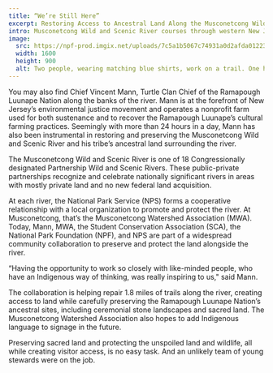 ```yaml
---
title: “We’re Still Here”
excerpt: Restoring Access to Ancestral Land Along the Musconetcong Wild and Scenic River
intro: Musconetcong Wild and Scenic River courses through western New Jersey’s highlands. The river is home to water buffalo and shad, and on any given day, you’ll find fishermen along the banks and paddlers working their way down stream.
image:
  src: https://npf-prod.imgix.net/uploads/7c5a1b5067c74931a0d2afda0122310c.jpg?auto=compress%2Cformat&crop=focalpoint&fit=crop&fp-x=0.5&fp-y=0.5&h=900&q=80&w=1600
  width: 1600
  height: 900
  alt: Two people, wearing matching blue shirts, work on a trail. One holds a shovel and digs into the ground while another holds a rake.
---
```


You may also find Chief Vincent Mann, Turtle Clan Chief of the Ramapough Luunape Nation along the banks of the river. Mann is at the forefront of New Jersey’s environmental justice movement and operates a nonprofit farm used for both sustenance and to recover the Ramapough Luunape’s cultural farming practices. Seemingly with more than 24 hours in a day, Mann has also been instrumental in restoring and preserving the Musconetcong Wild and Scenic River and his tribe’s ancestral land surrounding the river.

The Musconetcong Wild and Scenic River is one of 18 Congressionally designated Partnership Wild and Scenic Rivers. These public-private partnerships recognize and celebrate nationally significant rivers in areas with mostly private land and no new federal land acquisition.

At each river, the National Park Service (NPS) forms a cooperative relationship with a local organization to promote and protect the river. At Musconetcong, that’s the Musconetcong Watershed Association (MWA). Today, Mann, MWA, the Student Conservation Association (SCA), the National Park Foundation (NPF), and NPS are part of a widespread community collaboration to preserve and protect the land alongside the river.

“Having the opportunity to work so closely with like-minded people, who have an Indigenous way of thinking, was really inspiring to us," said Mann.

The collaboration is helping repair 1.8 miles of trails along the river, creating access to land while carefully preserving the Ramapough Luunape Nation’s ancestral sites, including ceremonial stone landscapes and sacred land. The Musconetcong Watershed Association also hopes to add Indigenous language to signage in the future.

Preserving sacred land and protecting the unspoiled land and wildlife, all while creating visitor access, is no easy task. And an unlikely team of young stewards were on the job.
